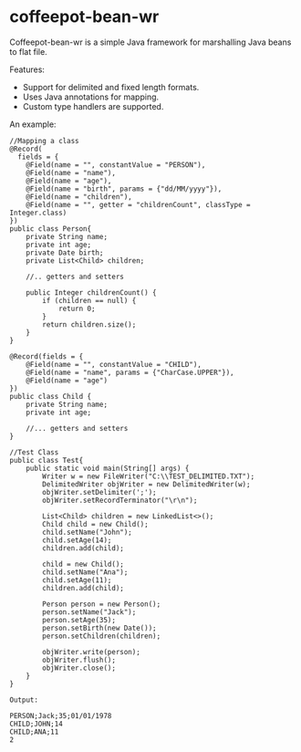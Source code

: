 coffeepot-bean-wr
=================

Coffeepot-bean-wr is a simple Java framework for marshalling Java beans to flat file.

Features: 
  - Support for delimited and fixed length formats.
  - Uses Java annotations for mapping.
  - Custom type handlers are supported.
	
An example:

	//Mapping a class
	@Record( 
	  fields = {
	    @Field(name = "", constantValue = "PERSON"),
	    @Field(name = "name"),
	    @Field(name = "age"),
	    @Field(name = "birth", params = {"dd/MM/yyyy"}),
	    @Field(name = "children"),
	    @Field(name = "", getter = "childrenCount", classType = Integer.class)
	})
	public class Person{
		private String name;
		private int age;
		private Date birth;
		private List<Child> children;
		
		//.. getters and setters
		
	    public Integer childrenCount() {
	        if (children == null) {
	            return 0;
	        }
	        return children.size();
	    }	
	}
	
	@Record(fields = {
	    @Field(name = "", constantValue = "CHILD"),
	    @Field(name = "name", params = {"CharCase.UPPER"}),
	    @Field(name = "age")
	})
	public class Child {
	    private String name;
	    private int age;
		
		//... getters and setters
	}
	
	//Test Class
	public class Test{
		public static void main(String[] args) {
			Writer w = new FileWriter("C:\\TEST_DELIMITED.TXT");
			DelimitedWriter objWriter = new DelimitedWriter(w);
			objWriter.setDelimiter(';');	
			objWriter.setRecordTerminator("\r\n");
			
			List<Child> children = new LinkedList<>();
			Child child = new Child();
			child.setName("John");
			child.setAge(14);
			children.add(child);
	
			child = new Child();
			child.setName("Ana");
			child.setAge(11);
			children.add(child);
			
			Person person = new Person();
			person.setName("Jack");
			person.setAge(35);
			person.setBirth(new Date());
			person.setChildren(children);
			
			objWriter.write(person);
			objWriter.flush();
			objWriter.close();	
		}
	}
	
	Output:
	
	PERSON;Jack;35;01/01/1978
	CHILD;JOHN;14
	CHILD;ANA;11
	2
